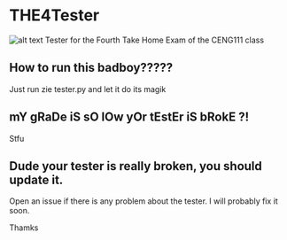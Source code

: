 # THE4Tester
![alt text](https://www.google.com/url?sa=i&url=https%3A%2F%2Fknowyourmeme.com%2Fmemes%2Fwhere-banana&psig=AOvVaw0ywdlQi0w7CZR52Wfc5nNj&ust=1643570514887000&source=images&cd=vfe&ved=0CAsQjRxqFwoTCPiesrfX1_UCFQAAAAAdAAAAABAD)
 Tester for the Fourth Take Home Exam of the CENG111 class
 ## How to run this badboy?????
 Just run zie tester.py and let it do its magik
 
 ## mY gRaDe iS sO lOw yOr tEstEr iS bRokE ?!
 Stfu
 
 ## Dude your tester is really broken, you should update it.
Open an issue if there is any problem about the tester. I will probably fix it soon.

Thamks


